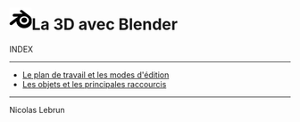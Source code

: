 # ![logo blender](src/blender.png)La 3D avec Blender
INDEX
___

- [Le plan de travail et les modes d'édition](la-vue-et-les-modes.md)
- [Les objets et les principales raccourcis](les-objets.md)


---
Nicolas Lebrun
